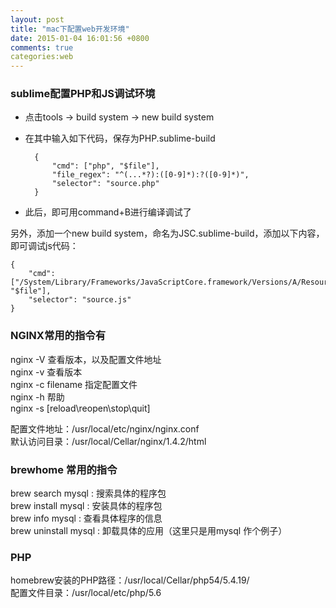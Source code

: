 ```yaml
---
layout: post
title: "mac下配置web开发环境"
date: 2015-01-04 16:01:56 +0800
comments: true
categories:web
---
```



### sublime配置PHP和JS调试环境
* 点击tools -> build system -> new build system
* 在其中输入如下代码，保存为PHP.sublime-build 

		{
			"cmd": ["php", "$file"],
			"file_regex": "^(...*?):([0-9]*):?([0-9]*)",
			"selector": "source.php"
		}

* 此后，即可用command+B进行编译调试了

另外，添加一个new build system，命名为JSC.sublime-build，添加以下内容，即可调试js代码：

	{
		"cmd": ["/System/Library/Frameworks/JavaScriptCore.framework/Versions/A/Resources/jsc", "$file"],
		"selector": "source.js"
	}



### NGINX常用的指令有 
nginx -V 查看版本，以及配置文件地址  
nginx -v 查看版本  
nginx -c filename 指定配置文件  
nginx -h 帮助  
nginx -s [reload\reopen\stop\quit]  

配置文件地址：/usr/local/etc/nginx/nginx.conf  
默认访问目录：/usr/local/Cellar/nginx/1.4.2/html

### brewhome 常用的指令  
brew search mysql : 搜索具体的程序包    
brew install mysql : 安装具体的程序包  
brew info mysql : 查看具体程序的信息  
brew uninstall mysql : 卸载具体的应用（这里只是用mysql  作个例子）

### PHP
homebrew安装的PHP路径：/usr/local/Cellar/php54/5.4.19/  
配置文件目录：/usr/local/etc/php/5.6